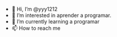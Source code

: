 - 👋 Hi, I’m @yyy1212
- 👀 I’m interested in  aprender a programar.
- 🌱 I’m currently learning a programar  
- 📫 How to reach me 

<!---
yyy1212/yyy1212 is a ✨ special ✨ repository because its `README.md` (this file) appears on your GitHub profile.
You can click the Preview link to take a look at your changes.
--->
